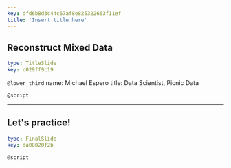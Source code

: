 ```yaml
---
key: dfd6b8d3c44c67af8e825322663f11ef
title: 'Insert title here'
---
```


## Reconstruct Mixed Data

```yaml
type: TitleSlide
key: c029ff9c19
```

`@lower_third`
name: Michael Espero
title: Data Scientist, Picnic Data

`@script`


---

## Let's practice!

```yaml
type: FinalSlide
key: da08020f2b
```

`@script`
